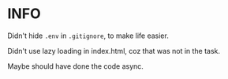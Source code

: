 # INFO

Didn't hide `.env` in `.gitignore`, to make life easier. 

Didn't use lazy loading in index.html, coz that was not in the task. 

Maybe should have done the code async.
